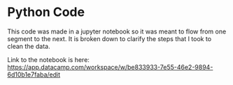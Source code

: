 # Python Code

This code was made in a jupyter notebook so it was meant to flow from one segment to the next.
It is broken down to clarify the steps that I took to clean the data.

Link to the notebook is here: https://app.datacamp.com/workspace/w/be833933-7e55-46e2-9894-6d10b1e7faba/edit
